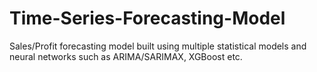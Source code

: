 # Time-Series-Forecasting-Model
Sales/Profit forecasting model built using multiple statistical models and neural networks such as ARIMA/SARIMAX, XGBoost etc.
